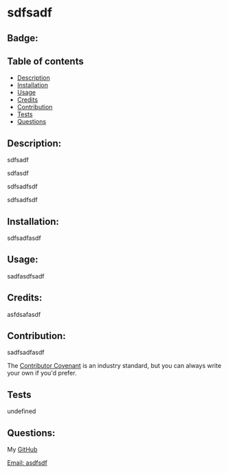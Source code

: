 
# sdfsadf

## Badge:
                   
    
## Table of contents

* [Description](#description)
* [Installation](#installation)
* [Usage](#usage)
* [Credits](#credits)
* [Contribution](#contribution)
* [Tests](#tests)
* [Questions](#questions)
    
## Description:

sdfsadf

sdfasdf

sdfsadfsdf

sdfsadfsdf

## Installation:

sdfsadfasdf

## Usage:

sadfasdfsadf

## Credits: 

asfdsafasdf



## Contribution:

sadfsadfasdf

The [Contributor Covenant](https://www.contributor-covenant.org/) is an industry standard, but you can always write your own if you'd prefer.

## Tests

undefined

## Questions:

My [GitHub](https://github.com/sdfasdfasd)

[Email: asdfsdf](mailto:asdfsdf)

